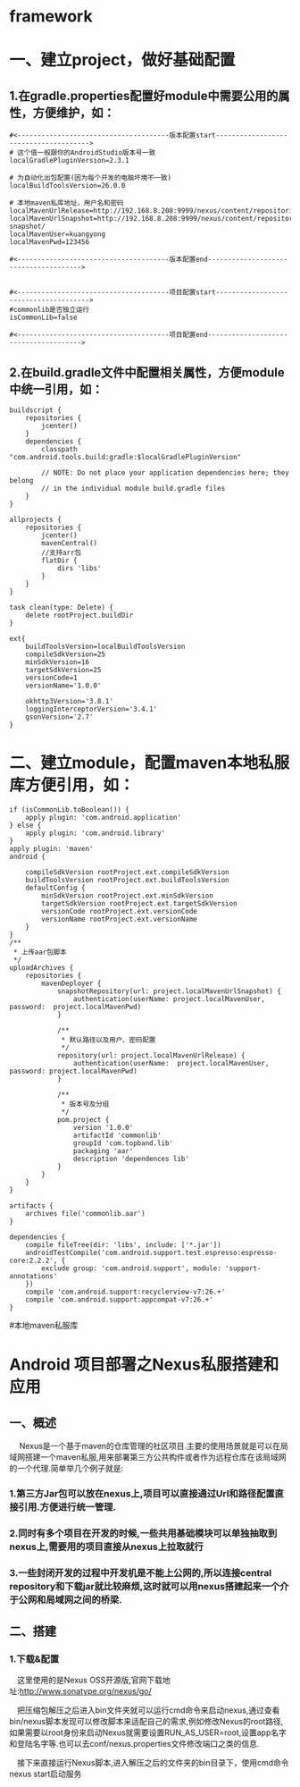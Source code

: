 # framework
# 一、建立project，做好基础配置

## 1.在gradle.properties配置好module中需要公用的属性，方便维护，如：

```
#<--------------------------------------版本配置start-------------------------------------->
# 这个值一般跟你的AndroidStudio版本号一致
localGradlePluginVersion=2.3.1

# 为自动化出包配置(因为每个开发的电脑坏境不一致)
localBuildToolsVersion=26.0.0

# 本地maven私库地址，用户名和密码
localMavenUrlRelease=http://192.168.8.208:9999/nexus/content/repositories/topbandlib/
localMavenUrlSnapshot=http://192.168.8.208:9999/nexus/content/repositories/topbandlib-snapshot/
localMavenUser=kuangyong
localMavenPwd=123456

#<--------------------------------------版本配置end-------------------------------------->


#<--------------------------------------项目配置start-------------------------------------->
#commonlib是否独立运行
isCommonLib=false

#<--------------------------------------项目配置end-------------------------------------->
```
## 2.在build.gradle文件中配置相关属性，方便module中统一引用，如：

```
buildscript {
    repositories {
        jcenter()
    }
    dependencies {
        classpath "com.android.tools.build:gradle:$localGradlePluginVersion"

        // NOTE: Do not place your application dependencies here; they belong
        // in the individual module build.gradle files
    }
}

allprojects {
    repositories {
        jcenter()
        mavenCentral()
        //支持arr包
        flatDir {
            dirs 'libs'
        }
    }
}

task clean(type: Delete) {
    delete rootProject.buildDir
}

ext{
    buildToolsVersion=localBuildToolsVersion
    compileSdkVersion=25
    minSdkVersion=16
    targetSdkVersion=25
    versionCode=1
    versionName='1.0.0'

    okhttp3Version='3.8.1'
    loggingInterceptorVersion='3.4.1'
    gsonVersion='2.7'
}

```

# 二、建立module，配置maven本地私服库方便引用，如：
```
if (isCommonLib.toBoolean()) {
    apply plugin: 'com.android.application'
} else {
    apply plugin: 'com.android.library'
}
apply plugin: 'maven'
android {

    compileSdkVersion rootProject.ext.compileSdkVersion
    buildToolsVersion rootProject.ext.buildToolsVersion
    defaultConfig {
        minSdkVersion rootProject.ext.minSdkVersion
        targetSdkVersion rootProject.ext.targetSdkVersion
        versionCode rootProject.ext.versionCode
        versionName rootProject.ext.versionName
    }
}
/**
 * 上传aar包脚本
 */
uploadArchives {
    repositories {
        mavenDeployer {
            snapshotRepository(url: project.localMavenUrlSnapshot) {
                authentication(userName: project.localMavenUser, password:  project.localMavenPwd)
            }

            /**
             * 默认路径以及用户、密码配置
             */
            repository(url: project.localMavenUrlRelease) {
                authentication(userName:  project.localMavenUser, password: project.localMavenPwd)
            }

            /**
             * 版本号及分组
             */
            pom.project {
                version '1.0.0'
                artifactId 'commonlib'
                groupId 'com.topband.lib'
                packaging 'aar'
                description 'dependences lib'
            }
        }
    }
}

artifacts {
    archives file('commonlib.aar')
}

dependencies {
    compile fileTree(dir: 'libs', include: ['*.jar'])
    androidTestCompile('com.android.support.test.espresso:espresso-core:2.2.2', {
        exclude group: 'com.android.support', module: 'support-annotations'
    })
    compile 'com.android.support:recyclerview-v7:26.+'
    compile 'com.android.support:appcompat-v7:26.+'
}

```

#本地maven私服库

# Android 项目部署之Nexus私服搭建和应用

## 一、概述
 &emsp;Nexus是一个基于maven的仓库管理的社区项目.主要的使用场景就是可以在局域网搭建一个maven私服,用来部署第三方公共构件或者作为远程仓库在该局域网的一个代理.简单举几个例子就是:
### 1.第三方Jar包可以放在nexus上,项目可以直接通过Url和路径配置直接引用.方便进行统一管理.
### 2.同时有多个项目在开发的时候,一些共用基础模块可以单独抽取到nexus上,需要用的项目直接从nexus上拉取就行
### 3.一些封闭开发的过程中开发机是不能上公网的,所以连接central repository和下载jar就比较麻烦,这时就可以用nexus搭建起来一个介于公网和局域网之间的桥梁.
## 二、搭建
### 1.下载&配置

&emsp;这里使用的是Nexus OSS开源版,官网下载地址:http://www.sonatype.org/nexus/go/ 

&emsp;把压缩包解压之后进入bin文件夹就可以运行cmd命令来启动nexus,通过查看bin/nexus脚本发现可以修改脚本来适配自己的需求,例如修改Nexus的root路径,如果需要以root身份来启动Nexus就需要设置RUN_AS_USER=root,设置app名字和登陆名字等.也可以去conf/nexus.properties文件修改端口之类的信息. 

&emsp;接下来直接运行Nexus脚本,进入解压之后的文件夹的bin目录下，使用cmd命令nexus start启动服务

